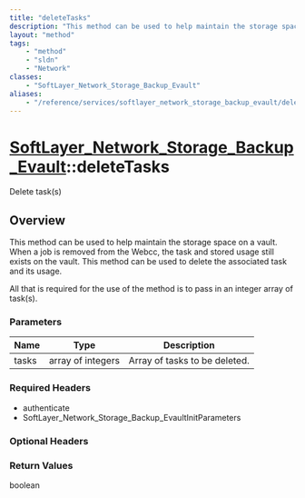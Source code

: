```yaml
---
title: "deleteTasks"
description: "This method can be used to help maintain the storage space on a vault.  When a job is removed from the Webcc, the task a... "
layout: "method"
tags:
    - "method"
    - "sldn"
    - "Network"
classes:
    - "SoftLayer_Network_Storage_Backup_Evault"
aliases:
    - "/reference/services/softlayer_network_storage_backup_evault/deleteTasks"
---
```

# [SoftLayer_Network_Storage_Backup_Evault](/reference/services/SoftLayer_Network_Storage_Backup_Evault)::deleteTasks

Delete task(s)


## Overview 
This method can be used to help maintain the storage space on a vault.  When a job is removed from the Webcc, the task and stored usage still exists on the vault. This method can be used to delete the associated task and its usage. 

All that is required for the use of the method is to pass in an integer array of task(s). 



### Parameters 
|Name | Type | Description |
| --- | --- | --- |
|tasks| array of integers| Array of tasks to be deleted.|


### Required Headers
* authenticate
* SoftLayer_Network_Storage_Backup_EvaultInitParameters

### Optional Headers

### Return Values
boolean

